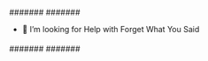 
####
#######
#######


- 🤔 I’m looking for Help with Forget
What You Said 


####
#######
#######

